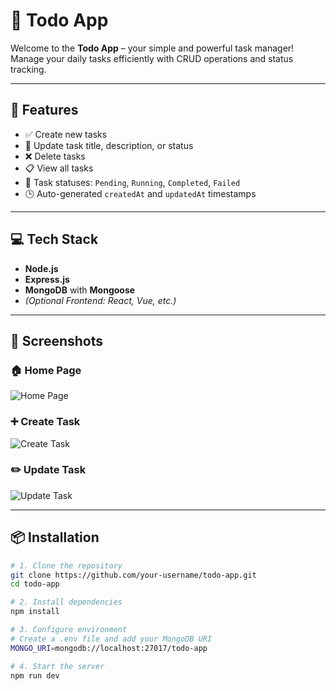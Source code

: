 # 📝 Todo App

Welcome to the **Todo App** – your simple and powerful task manager!  
Manage your daily tasks efficiently with CRUD operations and status tracking.

---

## 🚀 Features

- ✅ Create new tasks
- 📝 Update task title, description, or status
- ❌ Delete tasks
- 📋 View all tasks
- 🔁 Task statuses: `Pending`, `Running`, `Completed`, `Failed`
- 🕒 Auto-generated `createdAt` and `updatedAt` timestamps

---

## 💻 Tech Stack

- **Node.js**
- **Express.js**
- **MongoDB** with **Mongoose**
- *(Optional Frontend: React, Vue, etc.)*

---
## 📸 Screenshots

### 🏠 Home Page
![Home Page](./screenshots/home.png)

### ➕ Create Task
![Create Task](./screenshots/create.png)

### ✏️ Update Task
![Update Task](./screenshots/update.png)

---

## 📦 Installation

```bash
# 1. Clone the repository
git clone https://github.com/your-username/todo-app.git
cd todo-app

# 2. Install dependencies
npm install

# 3. Configure environment
# Create a .env file and add your MongoDB URI
MONGO_URI=mongodb://localhost:27017/todo-app

# 4. Start the server
npm run dev
